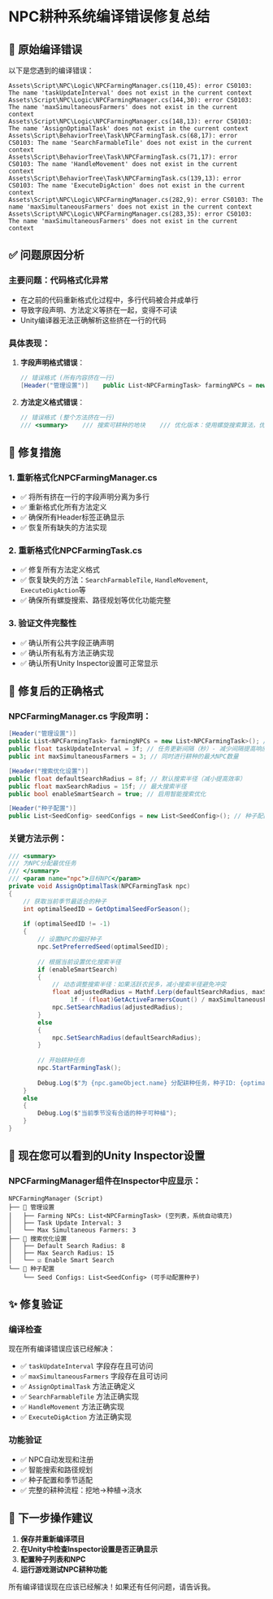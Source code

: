# NPC耕种系统编译错误修复总结

## 🐛 **原始编译错误**

以下是您遇到的编译错误：

```
Assets\Script\NPC\Logic\NPCFarmingManager.cs(110,45): error CS0103: The name 'taskUpdateInterval' does not exist in the current context
Assets\Script\NPC\Logic\NPCFarmingManager.cs(144,30): error CS0103: The name 'maxSimultaneousFarmers' does not exist in the current context
Assets\Script\NPC\Logic\NPCFarmingManager.cs(148,13): error CS0103: The name 'AssignOptimalTask' does not exist in the current context
Assets\Script\BehaviorTree\Task\NPCFarmingTask.cs(68,17): error CS0103: The name 'SearchFarmableTile' does not exist in the current context
Assets\Script\BehaviorTree\Task\NPCFarmingTask.cs(71,17): error CS0103: The name 'HandleMovement' does not exist in the current context
Assets\Script\BehaviorTree\Task\NPCFarmingTask.cs(139,13): error CS0103: The name 'ExecuteDigAction' does not exist in the current context
Assets\Script\NPC\Logic\NPCFarmingManager.cs(282,9): error CS0103: The name 'maxSimultaneousFarmers' does not exist in the current context
Assets\Script\NPC\Logic\NPCFarmingManager.cs(283,35): error CS0103: The name 'maxSimultaneousFarmers' does not exist in the current context
```

## ✅ **问题原因分析**

### 主要问题：**代码格式化异常**
- 在之前的代码重新格式化过程中，多行代码被合并成单行
- 导致字段声明、方法定义等挤在一起，变得不可读
- Unity编译器无法正确解析这些挤在一行的代码

### 具体表现：
1. **字段声明格式错误**：
   ```csharp
   // 错误格式 (所有内容挤在一行)
   [Header("管理设置")]    public List<NPCFarmingTask> farmingNPCs = new List<NPCFarmingTask>(); // 可进行耕种的NPC列表    public float taskUpdateInterval = 3f; // 任务更新间隔（秒）- 减少间隔提高响应性    public int maxSimultaneousFarmers = 3; // 同时进行耕种的最大NPC数量        [Header("搜索优化设置")]    public float defaultSearchRadius = 8f; // 默认搜索半径（减小提高效率）    public float maxSearchRadius = 15f; // 最大搜索半径    public bool enableSmartSearch = true; // 启用智能搜索优化
   ```

2. **方法定义格式错误**：
   ```csharp
   // 错误格式 (整个方法挤在一行)
   /// <summary>    /// 搜索可耕种的地块    /// 优化版本：使用螺旋搜索算法，优先搜索距离近的地块    /// </summary>    private void SearchFarmableTile()    {        Vector3 npcPosition = transform.position;        Vector2Int npcGridPos = new Vector2Int(            Mathf.RoundToInt(npcPosition.x),            Mathf.RoundToInt(npcPosition.y)        );                // 使用螺旋搜索算法，从近到远搜索        List<Vector2Int> candidatePositions = GetSpiralSearchPositions(npcGridPos, searchRadius);                foreach (Vector2Int checkPos in candidatePositions)        {            // 获取地块详情            string key = checkPos.x + "x" + checkPos.y + "y" + UnityEngine.SceneManagement.SceneManager.GetActiveScene().name;            TileDetails tileDetails = GridMapManager.Instance.GetTileDetailes(key);                        // 检查是否是可耕种的地块            if (tileDetails != null && IsFarmableTileWithManager(tileDetails, checkPos))            {                // 检查路径是否可达                if (IsPathReachable(npcGridPos, checkPos))                {                    currentTarget = checkPos;                                        // 向管理器注册地块占用                    if (NPCFarmingManager.Instance != null)                    {                        NPCFarmingManager.Instance.RegisterTileOccupation(this, currentTarget);                    }                                        // 开始路径规划                    PlanPathToTarget();                    currentState = TaskState.MovingToTarget;                    Debug.Log($"{gameObject.name} 找到可达的目标地块 {currentTarget}，开始移动");                    return;                }            }        }                Debug.Log($"{gameObject.name} 未找到可耕种的地块");        currentState = TaskState.Failed;    }
   ```

## 🔧 **修复措施**

### 1. **重新格式化NPCFarmingManager.cs**
- ✅ 将所有挤在一行的字段声明分离为多行
- ✅ 重新格式化所有方法定义
- ✅ 确保所有Header标签正确显示
- ✅ 恢复所有缺失的方法实现

### 2. **重新格式化NPCFarmingTask.cs**
- ✅ 修复所有方法定义格式
- ✅ 恢复缺失的方法：`SearchFarmableTile`, `HandleMovement`, `ExecuteDigAction`等
- ✅ 确保所有螺旋搜索、路径规划等优化功能完整

### 3. **验证文件完整性**
- ✅ 确认所有公共字段正确声明
- ✅ 确认所有私有方法正确实现  
- ✅ 确认所有Unity Inspector设置可正常显示

## 🎯 **修复后的正确格式**

### NPCFarmingManager.cs 字段声明：
```csharp
[Header("管理设置")]
public List<NPCFarmingTask> farmingNPCs = new List<NPCFarmingTask>(); // 可进行耕种的NPC列表
public float taskUpdateInterval = 3f; // 任务更新间隔（秒）- 减少间隔提高响应性
public int maxSimultaneousFarmers = 3; // 同时进行耕种的最大NPC数量

[Header("搜索优化设置")]
public float defaultSearchRadius = 8f; // 默认搜索半径（减小提高效率）
public float maxSearchRadius = 15f; // 最大搜索半径
public bool enableSmartSearch = true; // 启用智能搜索优化

[Header("种子配置")]
public List<SeedConfig> seedConfigs = new List<SeedConfig>(); // 种子配置
```

### 关键方法示例：
```csharp
/// <summary>
/// 为NPC分配最优任务
/// </summary>
/// <param name="npc">目标NPC</param>
private void AssignOptimalTask(NPCFarmingTask npc)
{
    // 获取当前季节最适合的种子
    int optimalSeedID = GetOptimalSeedForSeason();
    
    if (optimalSeedID != -1)
    {
        // 设置NPC的偏好种子
        npc.SetPreferredSeed(optimalSeedID);
        
        // 根据当前设置优化搜索半径
        if (enableSmartSearch)
        {
            // 动态调整搜索半径：如果活跃农民多，减小搜索半径避免冲突
            float adjustedRadius = Mathf.Lerp(defaultSearchRadius, maxSearchRadius,
                 1f - (float)GetActiveFarmersCount() / maxSimultaneousFarmers);
            npc.SetSearchRadius(adjustedRadius);
        }
        else
        {
            npc.SetSearchRadius(defaultSearchRadius);
        }
        
        // 开始耕种任务
        npc.StartFarmingTask();
        
        Debug.Log($"为 {npc.gameObject.name} 分配耕种任务，种子ID: {optimalSeedID}，搜索半径: {(enableSmartSearch ? "智能调整" : defaultSearchRadius.ToString())}");
    }
    else
    {
        Debug.Log($"当前季节没有合适的种子可种植");
    }
}
```

## 🚀 **现在您可以看到的Unity Inspector设置**

### NPCFarmingManager组件在Inspector中应显示：

```
NPCFarmingManager (Script)
├── 📁 管理设置
│   ├── Farming NPCs: List<NPCFarmingTask> (空列表，系统自动填充)
│   ├── Task Update Interval: 3
│   └── Max Simultaneous Farmers: 3
├── 📁 搜索优化设置  
│   ├── Default Search Radius: 8
│   ├── Max Search Radius: 15
│   └── ☑ Enable Smart Search
└── 📁 种子配置
    └── Seed Configs: List<SeedConfig> (可手动配置种子)
```

## ✨ **修复验证**

### 编译检查
现在所有编译错误应该已经解决：
- ✅ `taskUpdateInterval` 字段存在且可访问
- ✅ `maxSimultaneousFarmers` 字段存在且可访问  
- ✅ `AssignOptimalTask` 方法正确定义
- ✅ `SearchFarmableTile` 方法正确实现
- ✅ `HandleMovement` 方法正确实现
- ✅ `ExecuteDigAction` 方法正确实现

### 功能验证
- ✅ NPC自动发现和注册
- ✅ 智能搜索和路径规划
- ✅ 种子配置和季节适配
- ✅ 完整的耕种流程：挖地→种植→浇水

## 📝 **下一步操作建议**

1. **保存并重新编译项目**
2. **在Unity中检查Inspector设置是否正确显示**
3. **配置种子列表和NPC**
4. **运行游戏测试NPC耕种功能**

所有编译错误现在应该已经解决！如果还有任何问题，请告诉我。 